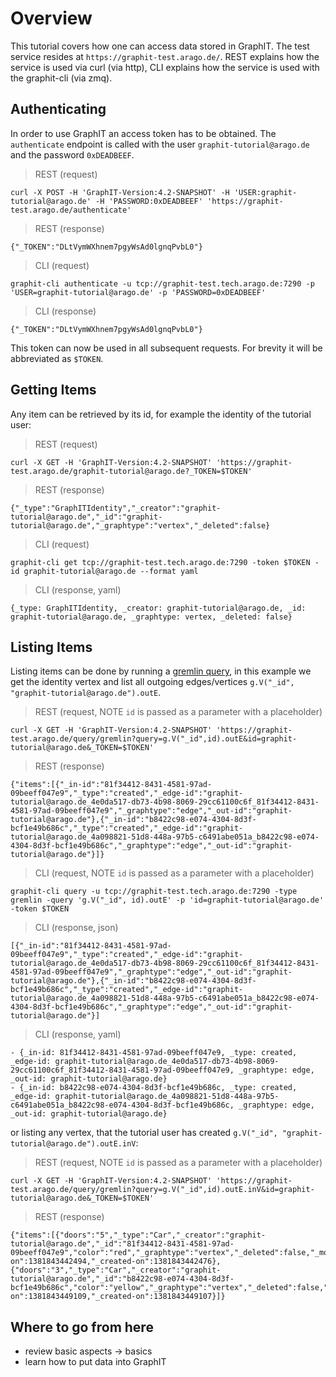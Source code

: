 # Overview

This tutorial covers how one can access data stored in GraphIT. The test service resides at `https://graphit-test.arago.de/`.
REST explains how the service is used via curl (via http), CLI explains how the service is used with the graphit-cli (via zmq).

## Authenticating

In order to use GraphIT an access token has to be obtained. The `authenticate` endpoint is called with the user `graphit-tutorial@arago.de` and the password `0xDEADBEEF`.

> REST (request)

    curl -X POST -H 'GraphIT-Version:4.2-SNAPSHOT' -H 'USER:graphit-tutorial@arago.de' -H 'PASSWORD:0xDEADBEEF' 'https://graphit-test.arago.de/authenticate'

> REST (response)

    {"_TOKEN":"DLtVymWXhnem7pgyWsAd0lgnqPvbL0"}


> CLI (request)

    graphit-cli authenticate -u tcp://graphit-test.tech.arago.de:7290 -p 'USER=graphit-tutorial@arago.de' -p 'PASSWORD=0xDEADBEEF'

> CLI (response)

    {"_TOKEN":"DLtVymWXhnem7pgyWsAd0lgnqPvbL0"}    

This token can now be used in all subsequent requests. For brevity it will be abbreviated as `$TOKEN`.    

## Getting Items

Any item can be retrieved by its id, for example the identity of the tutorial user:

> REST (request)

    curl -X GET -H 'GraphIT-Version:4.2-SNAPSHOT' 'https://graphit-test.arago.de/graphit-tutorial@arago.de?_TOKEN=$TOKEN'

> REST (response)

    {"_type":"GraphITIdentity","_creator":"graphit-tutorial@arago.de","_id":"graphit-tutorial@arago.de","_graphtype":"vertex","_deleted":false}


> CLI (request)

    graphit-cli get tcp://graphit-test.tech.arago.de:7290 -token $TOKEN -id graphit-tutorial@arago.de --format yaml

> CLI (response, yaml)

    {_type: GraphITIdentity, _creator: graphit-tutorial@arago.de, _id: graphit-tutorial@arago.de, _graphtype: vertex, _deleted: false}    


## Listing Items

Listing items can be done by running a [gremlin query](https://gremlindocs.com/), in this example we get the identity vertex and list all outgoing edges/vertices `g.V("_id", "graphit-tutorial@arago.de").outE`.

> REST (request, NOTE `id` is passed as a parameter with a placeholder)

    curl -X GET -H 'GraphIT-Version:4.2-SNAPSHOT' 'https://graphit-test.arago.de/query/gremlin?query=g.V("_id",id).outE&id=graphit-tutorial@arago.de&_TOKEN=$TOKEN'

> REST (response)

    {"items":[{"_in-id":"81f34412-8431-4581-97ad-09beeff047e9","_type":"created","_edge-id":"graphit-tutorial@arago.de_4e0da517-db73-4b98-8069-29cc61100c6f_81f34412-8431-4581-97ad-09beeff047e9","_graphtype":"edge","_out-id":"graphit-tutorial@arago.de"},{"_in-id":"b8422c98-e074-4304-8d3f-bcf1e49b686c","_type":"created","_edge-id":"graphit-tutorial@arago.de_4a098821-51d8-448a-97b5-c6491abe051a_b8422c98-e074-4304-8d3f-bcf1e49b686c","_graphtype":"edge","_out-id":"graphit-tutorial@arago.de"}]}


> CLI (request, NOTE `id` is passed as a parameter with a placeholder)

    graphit-cli query -u tcp://graphit-test.tech.arago.de:7290 -type gremlin -query 'g.V("_id", id).outE' -p 'id=graphit-tutorial@arago.de' -token $TOKEN

> CLI (response, json)

    [{"_in-id":"81f34412-8431-4581-97ad-09beeff047e9","_type":"created","_edge-id":"graphit-tutorial@arago.de_4e0da517-db73-4b98-8069-29cc61100c6f_81f34412-8431-4581-97ad-09beeff047e9","_graphtype":"edge","_out-id":"graphit-tutorial@arago.de"},{"_in-id":"b8422c98-e074-4304-8d3f-bcf1e49b686c","_type":"created","_edge-id":"graphit-tutorial@arago.de_4a098821-51d8-448a-97b5-c6491abe051a_b8422c98-e074-4304-8d3f-bcf1e49b686c","_graphtype":"edge","_out-id":"graphit-tutorial@arago.de"}]  

> CLI (response, yaml)

    - {_in-id: 81f34412-8431-4581-97ad-09beeff047e9, _type: created, _edge-id: graphit-tutorial@arago.de_4e0da517-db73-4b98-8069-29cc61100c6f_81f34412-8431-4581-97ad-09beeff047e9, _graphtype: edge, _out-id: graphit-tutorial@arago.de}
    - {_in-id: b8422c98-e074-4304-8d3f-bcf1e49b686c, _type: created, _edge-id: graphit-tutorial@arago.de_4a098821-51d8-448a-97b5-c6491abe051a_b8422c98-e074-4304-8d3f-bcf1e49b686c, _graphtype: edge, _out-id: graphit-tutorial@arago.de}

or listing any vertex, that the tutorial user has created `g.V("_id", "graphit-tutorial@arago.de").outE.inV`:

> REST (request, NOTE `id` is passed as a parameter with a placeholder)

    curl -X GET -H 'GraphIT-Version:4.2-SNAPSHOT' 'https://graphit-test.arago.de/query/gremlin?query=g.V("_id",id).outE.inV&id=graphit-tutorial@arago.de&_TOKEN=$TOKEN'

> REST (response)

    {"items":[{"doors":"5","_type":"Car","_creator":"graphit-tutorial@arago.de","_id":"81f34412-8431-4581-97ad-09beeff047e9","color":"red","_graphtype":"vertex","_deleted":false,"_modified-on":1381843442494,"_created-on":1381843442476},{"doors":"3","_type":"Car","_creator":"graphit-tutorial@arago.de","_id":"b8422c98-e074-4304-8d3f-bcf1e49b686c","color":"yellow","_graphtype":"vertex","_deleted":false,"_modified-on":1381843449109,"_created-on":1381843449107}]}

## Where to go from here

* review basic aspects -> basics
* learn how to put data into GraphIT